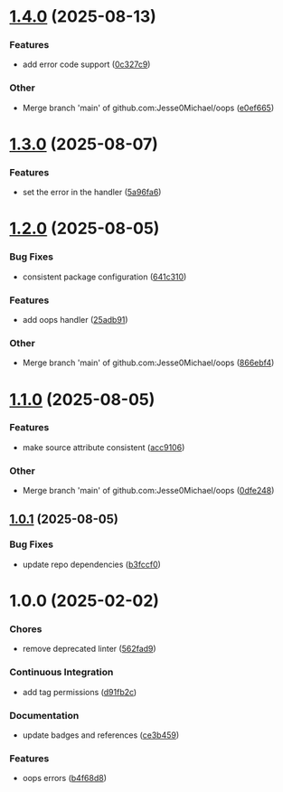 # [1.4.0](https://github.com/Jesse0Michael/oops/compare/v1.3.0...v1.4.0) (2025-08-13)

### Features

- add error code support ([0c327c9](https://github.com/Jesse0Michael/oops/commit/0c327c95b4849a5f440f7dc7b739974f861fb7fb))

### Other

- Merge branch 'main' of github.com:Jesse0Michael/oops ([e0ef665](https://github.com/Jesse0Michael/oops/commit/e0ef6652706792e3bf63cabaaa52d8fb7ac308e3))

# [1.3.0](https://github.com/Jesse0Michael/oops/compare/v1.2.0...v1.3.0) (2025-08-07)

### Features

- set the error in the handler ([5a96fa6](https://github.com/Jesse0Michael/oops/commit/5a96fa6688a6e3a8fafadb279b018519863bb67b))

# [1.2.0](https://github.com/Jesse0Michael/oops/compare/v1.1.0...v1.2.0) (2025-08-05)

### Bug Fixes

- consistent package configuration ([641c310](https://github.com/Jesse0Michael/oops/commit/641c310c9c0057f5ce50a7cd5849cbf5c8cd2e06))

### Features

- add oops handler ([25adb91](https://github.com/Jesse0Michael/oops/commit/25adb91ce96f39a2dbeefeb2afbace632f851862))

### Other

- Merge branch 'main' of github.com:Jesse0Michael/oops ([866ebf4](https://github.com/Jesse0Michael/oops/commit/866ebf4c618e7545a3918a133271f3bfd547d272))

# [1.1.0](https://github.com/Jesse0Michael/oops/compare/v1.0.1...v1.1.0) (2025-08-05)

### Features

- make source attribute consistent ([acc9106](https://github.com/Jesse0Michael/oops/commit/acc910697f8fef52b181b92994c11592bd6f4b74))

### Other

- Merge branch 'main' of github.com:Jesse0Michael/oops ([0dfe248](https://github.com/Jesse0Michael/oops/commit/0dfe24877d3567d1e993361df006d133b8222a32))

## [1.0.1](https://github.com/Jesse0Michael/oops/compare/v1.0.0...v1.0.1) (2025-08-05)

### Bug Fixes

- update repo dependencies ([b3fccf0](https://github.com/Jesse0Michael/oops/commit/b3fccf0a991daf8b6744ecf83b20b81799256ecf))

# 1.0.0 (2025-02-02)

### Chores

- remove deprecated linter ([562fad9](https://github.com/Jesse0Michael/oops/commit/562fad93ad2939fcd94d9368280be75d4b3f26e7))

### Continuous Integration

- add tag permissions ([d91fb2c](https://github.com/Jesse0Michael/oops/commit/d91fb2c8b9099d7e9043ac1b33504c43466d59a7))

### Documentation

- update badges and references ([ce3b459](https://github.com/Jesse0Michael/oops/commit/ce3b4597bf0c46f84a8e16234ee6f2f119fca88d))

### Features

- oops errors ([b4f68d8](https://github.com/Jesse0Michael/oops/commit/b4f68d818ae9c2ea0b4c618e9e994036e472985f))
